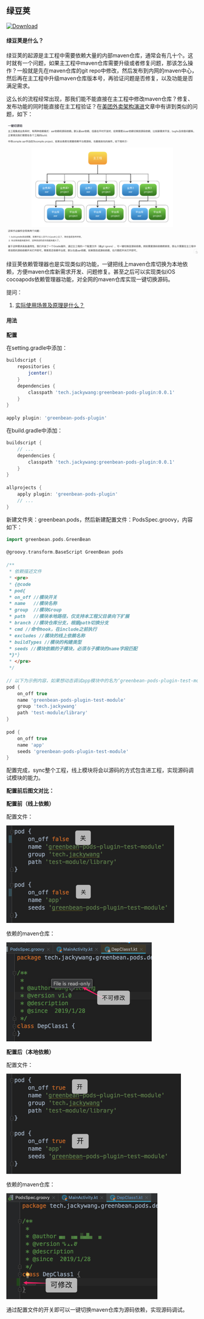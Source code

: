 ## 绿豆荚

[ ![Download](https://api.bintray.com/packages/jackyjacky/maven/greenbean-pods-plugin/images/download.svg?version=0.0.1) ](https://bintray.com/jackyjacky/maven/greenbean-pods-plugin/0.0.1/link)

#### 绿豆荚是什么？

绿豆荚的起源是主工程中需要依赖大量的内部maven仓库，通常会有几十个。这时就有一个问题，如果主工程中maven仓库需要升级或者修复问题，那该怎么操作？一般就是先在maven仓库的git repo中修改，然后发布到内网的maven中心，然后再在主工程中升级maven仓库版本号，再验证问题是否修复，以及功能是否满足需求。

这么长的流程经常出现，那我们能不能直接在主工程中修改maven仓库？修复、发布功能的同时能直接在主工程验证？在[美团外卖架构演进](https://tech.meituan.com/2018/03/16/meituan-food-delivery-android-architecture-evolution.html)文章中有讲到类似的问题，如下：

![image-20190129101936404](pic/image-20190129101936404.png)

绿豆荚依赖管理器也是实现类似的功能，一键把线上maven仓库切换为本地依赖，方便maven仓库新需求开发、问题修复。甚至之后可以实现类似iOS cocoapods依赖管理器功能，对全网的maven仓库实现一键切换源码。

提问：
1. [实际使用场景及原理是什么？](https://github.com/JackyAndroid/GreenBeanPods/issues/1)

#### 用法

**配置**

在setting.gradle中添加：

```groovy
buildscript {
    repositories {
        jcenter()
    }
    dependencies {
        classpath 'tech.jackywang:greenbean-pods-plugin:0.0.1'
    }
}

apply plugin: 'greenbean-pods-plugin'
```

在build.gradle中添加：

```groovy
buildscript {
    // ...
    dependencies {
        classpath 'tech.jackywang:greenbean-pods-plugin:0.0.1'
    }
}

allprojects {
    apply plugin: 'greenbean-pods-plugin'
    // ...
}
```

新建文件夹：greenbean.pods，然后新建配置文件：PodsSpec.groovy，内容如下：

```groovy
import greenbean.pods.GreenBean

@groovy.transform.BaseScript GreenBean pods

/**
 * 依赖描述文件
 * <pre>
 * {@code
 * pod{
 * on_off //模块开关
 * name   //模块名称
 * group  //模块Group
 * path   //模块本地路径，仅支持本工程父目录向下扩展
 * branch //模块仓库分支，根据path切换分支
 * cmd //命令hook，在include之前执行
 * excludes //模块的线上依赖名称
 * buildTypes //模块的构建类型
 * seeds //模块依赖的子模块，必须与子模块的name字段匹配
 *}*}
 * </pre>
 */

// 以下为示例内容，如果想动态调试app模块中的名为‘greenbean-pods-plugin-test-module’的线上模块，则先配置如下。
pod {
    on_off true
    name 'greenbean-pods-plugin-test-module'
    group 'tech.jackywang'
    path 'test-module/library'
}

pod {
    on_off true
    name 'app'
    seeds 'greenbean-pods-plugin-test-module'
}
```

配置完成，sync整个工程，线上模块将会以源码的方式包含进工程，实现源码调试模块的能力。

**配置前后图文对比：**

**配置前（线上依赖）**

配置文件：

![image-20190129105234167](pic/image-20190129105234167.png)

依赖的maven仓库：

![image-20190129105400191](pic/image-20190129105400191.png)

**配置后（本地依赖）**

配置文件：

![image-20190129105604524](pic/image-20190129105604524.png)

依赖的maven仓库：

![image-20190129105815769](pic/image-20190129105815769.png)

通过配置文件的开关即可以一键切换maven仓库为源码依赖，实现源码调试。
